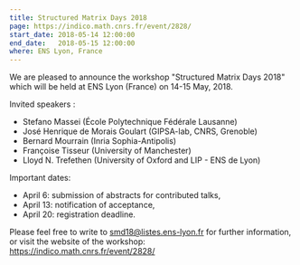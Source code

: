 ```yaml
---
title: Structured Matrix Days 2018
page: https://indico.math.cnrs.fr/event/2828/
start_date: 2018-05-14 12:00:00
end_date:   2018-05-15 12:00:00
where: ENS Lyon, France
---
```


We are pleased to announce the workshop
"Structured Matrix Days 2018"
which will be held at ENS Lyon (France) on 14-15 May, 2018.

Invited speakers :

- Stefano Massei (&Eacute;cole Polytechnique F&eacute;d&eacute;rale Lausanne)  
- Jos&eacute; Henrique de Morais Goulart (GIPSA-lab, CNRS, Grenoble)  
- Bernard Mourrain (Inria Sophia-Antipolis)  
- Fran&ccedil;oise Tisseur (University of Manchester)  
- Lloyd N. Trefethen (University of Oxford and LIP - ENS de Lyon)  

Important dates:

- April 6: submission of abstracts for contributed talks,  
- April 13: notification of acceptance,  
- April 20: registration deadline.  

Please feel free to write to <smd18@listes.ens-lyon.fr> for further 
information,
or visit the website of the workshop:  
<https://indico.math.cnrs.fr/event/2828/>
